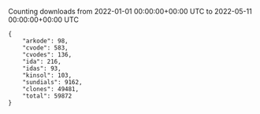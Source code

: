 
Counting downloads from 2022-01-01 00:00:00+00:00 UTC to 2022-05-11 00:00:00+00:00 UTC

```
{
    "arkode": 98,
    "cvode": 583,
    "cvodes": 136,
    "ida": 216,
    "idas": 93,
    "kinsol": 103,
    "sundials": 9162,
    "clones": 49481,
    "total": 59872
}
```
